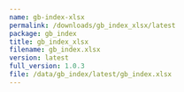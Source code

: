 ```yaml
---
name: gb-index-xlsx
permalink: /downloads/gb_index_xlsx/latest
package: gb_index
title: gb_index_xlsx
filename: gb_index.xlsx
version: latest
full_version: 1.0.3
file: /data/gb_index/latest/gb_index.xlsx
---
```


